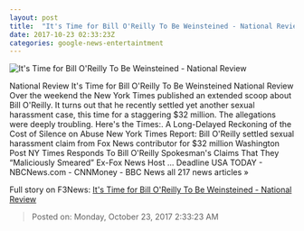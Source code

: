 ```yaml
---
layout: post
title:  "It's Time for Bill O'Reilly To Be Weinsteined - National Review"
date: 2017-10-23 02:33:23Z
categories: google-news-entertaintment
---
```


![It's Time for Bill O'Reilly To Be Weinsteined - National Review](http://c10.nrostatic.com/sites/default/files/uploaded/349D7388-4376-41CB-94F2-6040C8DC14BD.jpeg)

National Review It's Time for Bill O'Reilly To Be Weinsteined National Review Over the weekend the New York Times published an extended scoop about Bill O'Reilly. It turns out that he recently settled yet another sexual harassment case, this time for a staggering $32 million. The allegations were deeply troubling. Here's the Times:. A Long-Delayed Reckoning of the Cost of Silence on Abuse New York Times Report: Bill O'Reilly settled sexual harassment claim from Fox News contributor for $32 million Washington Post NY Times Responds To Bill O'Reilly Spokesman's Claims That They “Maliciously Smeared” Ex-Fox News Host ... Deadline USA TODAY - NBCNews.com - CNNMoney - BBC News all 217 news articles »


Full story on F3News: [It's Time for Bill O'Reilly To Be Weinsteined - National Review](http://www.f3nws.com/n/2XtEXD)

> Posted on: Monday, October 23, 2017 2:33:23 AM
